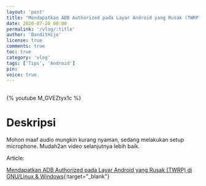```yaml
---
layout: 'post'
title: "Mendapatkan ADB Authorized pada Layar Android yang Rusak (TWRP) di GNU/Linux"
date: 2020-07-28 00:00
permalink: '/vlog/:title'
author: 'BanditHijo'
license: true
comments: true
toc: true
category: 'vlog'
tags: ['Tips', 'Android']
pin:
voice: true
---
```


<div style="margin-top:30px;"></div>

{% youtube M_GVEZtyx1c %}

# Deskripsi

Mohon maaf audio mungkin kurang nyaman, sedang melakukan setup microphone. Mudah2an video selanjutnya lebih baik.

Article:

[Mendapatkan ADB Authorized pada Layar Android yang Rusak (TWRP) di GNU/Linux & Windows](https://bandithijo.github.io/blog/authorized-adb-tanpa-menyentuh-layar){:target="_blank"}
